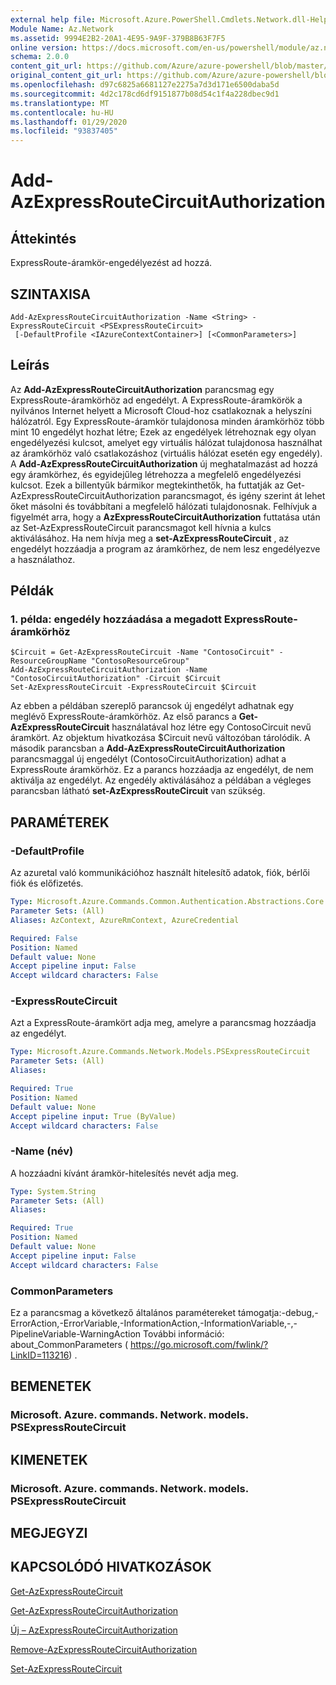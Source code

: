 ```yaml
---
external help file: Microsoft.Azure.PowerShell.Cmdlets.Network.dll-Help.xml
Module Name: Az.Network
ms.assetid: 9994E2B2-20A1-4E95-9A9F-379B8B63F7F5
online version: https://docs.microsoft.com/en-us/powershell/module/az.network/add-azexpressroutecircuitauthorization
schema: 2.0.0
content_git_url: https://github.com/Azure/azure-powershell/blob/master/src/Network/Network/help/Add-AzExpressRouteCircuitAuthorization.md
original_content_git_url: https://github.com/Azure/azure-powershell/blob/master/src/Network/Network/help/Add-AzExpressRouteCircuitAuthorization.md
ms.openlocfilehash: d97c6825a6681127e2275a7d3d171e6500daba5d
ms.sourcegitcommit: 4d2c178cd6df9151877b08d54c1f4a228dbec9d1
ms.translationtype: MT
ms.contentlocale: hu-HU
ms.lasthandoff: 01/29/2020
ms.locfileid: "93837405"
---
```

# Add-AzExpressRouteCircuitAuthorization

## Áttekintés
ExpressRoute-áramkör-engedélyezést ad hozzá.

## SZINTAXISA

```
Add-AzExpressRouteCircuitAuthorization -Name <String> -ExpressRouteCircuit <PSExpressRouteCircuit>
 [-DefaultProfile <IAzureContextContainer>] [<CommonParameters>]
```

## Leírás
Az **Add-AzExpressRouteCircuitAuthorization** parancsmag egy ExpressRoute-áramkörhöz ad engedélyt. A ExpressRoute-áramkörök a nyilvános Internet helyett a Microsoft Cloud-hoz csatlakoznak a helyszíni hálózatról. Egy ExpressRoute-áramkör tulajdonosa minden áramkörhöz több mint 10 engedélyt hozhat létre; Ezek az engedélyek létrehoznak egy olyan engedélyezési kulcsot, amelyet egy virtuális hálózat tulajdonosa használhat az áramkörhöz való csatlakozáshoz (virtuális hálózat esetén egy engedély). A **Add-AzExpressRouteCircuitAuthorization** új meghatalmazást ad hozzá egy áramkörhez, és egyidejűleg létrehozza a megfelelő engedélyezési kulcsot. Ezek a billentyűk bármikor megtekinthetők, ha futtatják az Get-AzExpressRouteCircuitAuthorization parancsmagot, és igény szerint át lehet őket másolni és továbbítani a megfelelő hálózati tulajdonosnak.
Felhívjuk a figyelmét arra, hogy a **AzExpressRouteCircuitAuthorization** futtatása után az Set-AzExpressRouteCircuit parancsmagot kell hívnia a kulcs aktiválásához. Ha nem hívja meg a **set-AzExpressRouteCircuit** , az engedélyt hozzáadja a program az áramkörhez, de nem lesz engedélyezve a használathoz.

## Példák

### 1. példa: engedély hozzáadása a megadott ExpressRoute-áramkörhöz
```
$Circuit = Get-AzExpressRouteCircuit -Name "ContosoCircuit" -ResourceGroupName "ContosoResourceGroup"
Add-AzExpressRouteCircuitAuthorization -Name "ContosoCircuitAuthorization" -Circuit $Circuit
Set-AzExpressRouteCircuit -ExpressRouteCircuit $Circuit
```

Az ebben a példában szereplő parancsok új engedélyt adhatnak egy meglévő ExpressRoute-áramkörhöz. Az első parancs a **Get-AzExpressRouteCircuit** használatával hoz létre egy ContosoCircuit nevű áramkört. Az objektum hivatkozása $Circuit nevű változóban tárolódik.
A második parancsban a **Add-AzExpressRouteCircuitAuthorization** parancsmaggal új engedélyt (ContosoCircuitAuthorization) adhat a ExpressRoute áramkörhöz. Ez a parancs hozzáadja az engedélyt, de nem aktiválja az engedélyt. Az engedély aktiválásához a példában a végleges parancsban látható **set-AzExpressRouteCircuit** van szükség.

## PARAMÉTEREK

### -DefaultProfile
Az azuretal való kommunikációhoz használt hitelesítő adatok, fiók, bérlői fiók és előfizetés.

```yaml
Type: Microsoft.Azure.Commands.Common.Authentication.Abstractions.Core.IAzureContextContainer
Parameter Sets: (All)
Aliases: AzContext, AzureRmContext, AzureCredential

Required: False
Position: Named
Default value: None
Accept pipeline input: False
Accept wildcard characters: False
```

### -ExpressRouteCircuit
Azt a ExpressRoute-áramkört adja meg, amelyre a parancsmag hozzáadja az engedélyt.

```yaml
Type: Microsoft.Azure.Commands.Network.Models.PSExpressRouteCircuit
Parameter Sets: (All)
Aliases:

Required: True
Position: Named
Default value: None
Accept pipeline input: True (ByValue)
Accept wildcard characters: False
```

### -Name (név)
A hozzáadni kívánt áramkör-hitelesítés nevét adja meg.

```yaml
Type: System.String
Parameter Sets: (All)
Aliases:

Required: True
Position: Named
Default value: None
Accept pipeline input: False
Accept wildcard characters: False
```

### CommonParameters
Ez a parancsmag a következő általános paramétereket támogatja:-debug,-ErrorAction,-ErrorVariable,-InformationAction,-InformationVariable,-,-PipelineVariable-WarningAction További információ: about_CommonParameters ( https://go.microsoft.com/fwlink/?LinkID=113216) .

## BEMENETEK

### Microsoft. Azure. commands. Network. models. PSExpressRouteCircuit

## KIMENETEK

### Microsoft. Azure. commands. Network. models. PSExpressRouteCircuit

## MEGJEGYZI

## KAPCSOLÓDÓ HIVATKOZÁSOK

[Get-AzExpressRouteCircuit](./Get-AzExpressRouteCircuit.md)

[Get-AzExpressRouteCircuitAuthorization](./Get-AzExpressRouteCircuitAuthorization.md)

[Új – AzExpressRouteCircuitAuthorization](./New-AzExpressRouteCircuitAuthorization.md)

[Remove-AzExpressRouteCircuitAuthorization](./Remove-AzExpressRouteCircuitAuthorization.md)

[Set-AzExpressRouteCircuit](./Set-AzExpressRouteCircuit.md)
